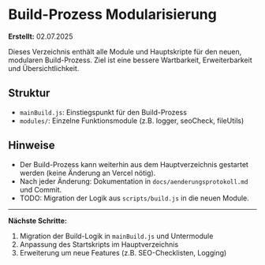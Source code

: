 # Build-Prozess Modularisierung

**Erstellt:** 02.07.2025

Dieses Verzeichnis enthält alle Module und Hauptskripte für den neuen, modularen Build-Prozess. Ziel ist eine bessere Wartbarkeit, Erweiterbarkeit und Übersichtlichkeit.

## Struktur
- `mainBuild.js`: Einstiegspunkt für den Build-Prozess
- `modules/`: Einzelne Funktionsmodule (z.B. logger, seoCheck, fileUtils)

## Hinweise
- Der Build-Prozess kann weiterhin aus dem Hauptverzeichnis gestartet werden (keine Änderung an Vercel nötig).
- Nach jeder Änderung: Dokumentation in `docs/aenderungsprotokoll.md` und Commit.
- TODO: Migration der Logik aus `scripts/build.js` in die neuen Module.

---
**Nächste Schritte:**
1. Migration der Build-Logik in `mainBuild.js` und Untermodule
2. Anpassung des Startskripts im Hauptverzeichnis
3. Erweiterung um neue Features (z.B. SEO-Checklisten, Logging)
